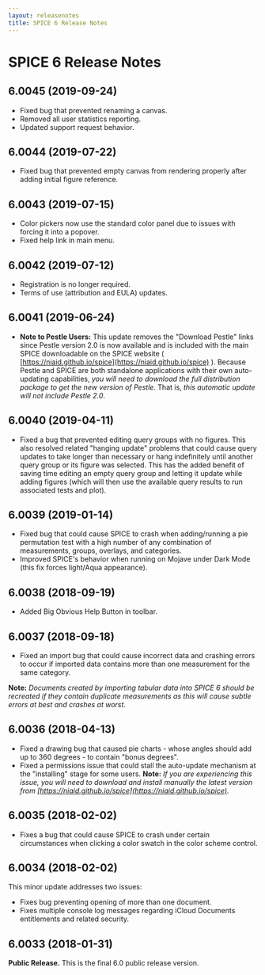```yaml
---
layout: releasenotes
title: SPICE 6 Release Notes
---
```


# SPICE 6 Release Notes

## 6.0045 (2019-09-24)

* Fixed bug that prevented renaming a canvas.
* Removed all user statistics reporting.
* Updated support request behavior.

## 6.0044 (2019-07-22)

* Fixed bug that prevented empty canvas from rendering properly after adding initial figure reference.

## 6.0043 (2019-07-15)

* Color pickers now use the standard color panel due to issues with forcing it into a popover.
* Fixed help link in main menu.

## 6.0042 (2019-07-12)

* Registration is no longer required.
* Terms of use (attribution and EULA) updates.

## 6.0041 (2019-06-24)

* **Note to Pestle Users:** This update removes the "Download Pestle" links since Pestle version 2.0 is now available and is included with the main SPICE downloadable on the SPICE website ( [https://niaid.github.io/spice](https://niaid.github.io/spice) ). Because Pestle and SPICE are both standalone applications with their own auto-updating capabilities, *you will need to download the full distribution package to get the new version of Pestle*. That is, *this automatic update will not include Pestle 2.0*.

## 6.0040 (2019-04-11)

* Fixed a bug that prevented editing query groups with no figures. This also resolved related "hanging update" problems that could cause query updates to take longer than necessary or hang indefinitely until another query group or its figure was selected. This has the added benefit of saving time editing an empty query group and letting it update while adding figures (which will then use the available query results to run associated tests and plot).

## 6.0039 (2019-01-14)

* Fixed bug that could cause SPICE to crash when adding/running a pie permutation test with a high number of any combination of measurements, groups, overlays, and categories.
* Improved SPICE's behavior when running on Mojave under Dark Mode (this fix forces light/Aqua appearance).

## 6.0038 (2018-09-19)

* Added Big Obvious Help Button in toolbar.

## 6.0037 (2018-09-18)

* Fixed an import bug that could cause incorrect data and crashing errors to occur if imported data contains more than one measurement for the same category.

**Note:** *Documents created by importing tabular data into SPICE 6 should be recreated if they contain duplicate measurements as this will cause subtle errors at best and crashes at worst.*

## 6.0036 (2018-04-13)

* Fixed a drawing bug that caused pie charts - whose angles should add up to 360 degrees - to contain "bonus degrees".
* Fixed a permissions issue that could stall the auto-update mechanism at the "installing" stage for some users. **Note:** *If you are experiencing this issue, you will need to download and install manually the latest version from [https://niaid.github.io/spice](https://niaid.github.io/spice).*

## 6.0035 (2018-02-02)

* Fixes a bug that could cause SPICE to crash under certain circumstances when clicking a color swatch in the color scheme control.

## 6.0034 (2018-02-02)

This minor update addresses two issues:

* Fixes bug preventing opening of more than one document.
* Fixes multiple console log messages regarding iCloud Documents entitlements and related security.

## 6.0033 (2018-01-31)

**Public Release.** This is the final 6.0 public release version.